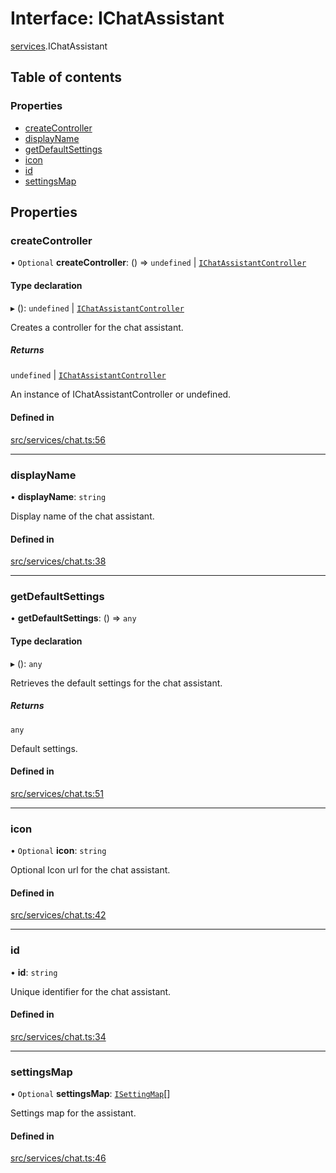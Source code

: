 # Interface: IChatAssistant

[services](../modules/services.md).IChatAssistant

## Table of contents

### Properties

- [createController](services.IChatAssistant.md#createcontroller)
- [displayName](services.IChatAssistant.md#displayname)
- [getDefaultSettings](services.IChatAssistant.md#getdefaultsettings)
- [icon](services.IChatAssistant.md#icon)
- [id](services.IChatAssistant.md#id)
- [settingsMap](services.IChatAssistant.md#settingsmap)

## Properties

### createController

• `Optional` **createController**: () => `undefined` \| [`IChatAssistantController`](services.IChatAssistantController.md)

#### Type declaration

▸ (): `undefined` \| [`IChatAssistantController`](services.IChatAssistantController.md)

Creates a controller for the chat assistant.

##### Returns

`undefined` \| [`IChatAssistantController`](services.IChatAssistantController.md)

An instance of IChatAssistantController or undefined.

#### Defined in

[src/services/chat.ts:56](https://github.com/gethubai/hubai-core/blob/43abc4a/src/services/chat.ts#L56)

___

### displayName

• **displayName**: `string`

Display name of the chat assistant.

#### Defined in

[src/services/chat.ts:38](https://github.com/gethubai/hubai-core/blob/43abc4a/src/services/chat.ts#L38)

___

### getDefaultSettings

• **getDefaultSettings**: () => `any`

#### Type declaration

▸ (): `any`

Retrieves the default settings for the chat assistant.

##### Returns

`any`

Default settings.

#### Defined in

[src/services/chat.ts:51](https://github.com/gethubai/hubai-core/blob/43abc4a/src/services/chat.ts#L51)

___

### icon

• `Optional` **icon**: `string`

Optional Icon url for the chat assistant.

#### Defined in

[src/services/chat.ts:42](https://github.com/gethubai/hubai-core/blob/43abc4a/src/services/chat.ts#L42)

___

### id

• **id**: `string`

Unique identifier for the chat assistant.

#### Defined in

[src/services/chat.ts:34](https://github.com/gethubai/hubai-core/blob/43abc4a/src/services/chat.ts#L34)

___

### settingsMap

• `Optional` **settingsMap**: [`ISettingMap`](model.ISettingMap.md)[]

Settings map for the assistant.

#### Defined in

[src/services/chat.ts:46](https://github.com/gethubai/hubai-core/blob/43abc4a/src/services/chat.ts#L46)
